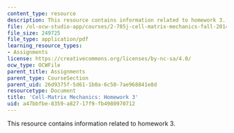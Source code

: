 ```yaml
---
content_type: resource
description: This resource contains information related to homework 3.
file: /ol-ocw-studio-app/courses/2-785j-cell-matrix-mechanics-fall-2014/a47bbfbe8359a82717f9fb4980970712_MIT2_785JF14_Homework_3.pdf
file_size: 249725
file_type: application/pdf
learning_resource_types:
- Assignments
license: https://creativecommons.org/licenses/by-nc-sa/4.0/
ocw_type: OCWFile
parent_title: Assignments
parent_type: CourseSection
parent_uid: 26d9375f-5d61-1b0a-6c50-7ae968841e8d
resourcetype: Document
title: 'Cell-Matrix Mechanics: Homework 3'
uid: a47bbfbe-8359-a827-17f9-fb4980970712
---
```

This resource contains information related to homework 3.
